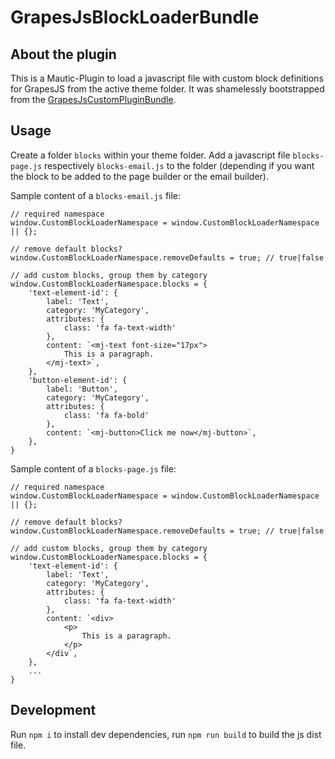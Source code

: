 # GrapesJsBlockLoaderBundle

## About the plugin
This is a Mautic-Plugin to load a javascript file with custom block definitions for GrapesJS from the active theme folder. It was shamelessly bootstrapped from the [GrapesJsCustomPluginBundle](https://github.com/mautic/GrapesJsCustomPluginBundle).

## Usage
Create a folder `blocks` within your theme folder. Add a javascript file `blocks-page.js` respectively `blocks-email.js` to the folder (depending if you want the block to be added to the page builder or the email builder).

Sample content of a `blocks-email.js` file:

```
// required namespace
window.CustomBlockLoaderNamespace = window.CustomBlockLoaderNamespace || {};

// remove default blocks?
window.CustomBlockLoaderNamespace.removeDefaults = true; // true|false

// add custom blocks, group them by category
window.CustomBlockLoaderNamespace.blocks = {
    'text-element-id': {
        label: 'Text',
        category: 'MyCategory',
        attributes: {
            class: 'fa fa-text-width'
        },
        content: `<mj-text font-size="17px">
            This is a paragraph.
        </mj-text>`,
    },
    'button-element-id': {
        label: 'Button',
        category: 'MyCategory',
        attributes: {
            class: 'fa fa-bold'
        },
        content: `<mj-button>Click me now</mj-button>`,
    },
}
```

Sample content of a `blocks-page.js` file:

```
// required namespace
window.CustomBlockLoaderNamespace = window.CustomBlockLoaderNamespace || {};

// remove default blocks?
window.CustomBlockLoaderNamespace.removeDefaults = true; // true|false

// add custom blocks, group them by category
window.CustomBlockLoaderNamespace.blocks = {
    'text-element-id': {
        label: 'Text',
        category: 'MyCategory',
        attributes: {
            class: 'fa fa-text-width'
        },
        content: `<div>
            <p>
                This is a paragraph.
            </p>
        </div`,
    },
    ...
}
```

## Development
Run `npm i` to install dev dependencies, run `npm run build` to build the js dist file.